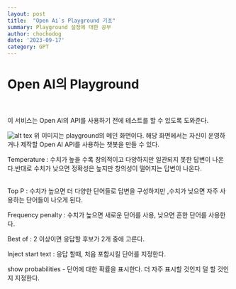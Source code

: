 ```yaml
---
layout: post
title:  "Open Ai`s Playground 기초"
summary: Playground 설정에 대한 공부
author: chochodog
date: '2023-09-17'
category: GPT
---
```


# Open AI의 Playground<br></br>
이 서비스는 Open AI의 API를 사용하기 전에 테스트를 할 수 있도록 도와준다.
<br>

![alt tex](main_openai.jpg)
위 이미지는 playground의 메인 화면이다.
해당 화면에서는 자신이 운영하거나 제작할 Open AI API를 사용하는 챗봇을 만들 수 있다.<br>

Temperature : 수치가 높을 수록 창의적이고 다양하지만 일관되지 못한 답변이 나온다.반대로 수치가 낮으면 정확성은 높지만 창의성이 떨어지는 답변이 나온다.<br></br>

Top P : 수치가 높으면 더 다양한 단어들로 답변을 구성하지만 ,수치가 낮으면 자주 사용하는 단어들이 나오게 된다.<br>

Frequency penalty : 수치가 높으면 새로운 단어를 사용, 낮으면 흔한 단어를 사용한다.<br>

Best of : 2 이상이면 응답할 후보가 2개 중에 고른다.<br>

Inject start text : 응답 할때, 처음 포함시킬 단어를 지정한다.<br>

show probabilities - 단어에 대한 확률을 표시한다. 더 자주 표시할 것인지 덜 할 것인지 지정한다.





